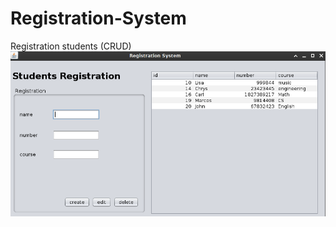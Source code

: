 # Registration-System
Registration students (CRUD)
![project image](school/screenshot.png "project main front") 
